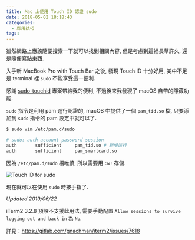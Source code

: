 ```yaml
---
title: Mac 上使用 Touch ID 認證 sudo
date: 2018-05-02 18:18:43
categories:
  - 應用技巧
tags:
---
```


雖然網路上應該隨便搜索一下就可以找到相關內容, 但是考慮到這裡長草許久, 還是隨便寫點東西.

入手新 MacBook Pro with Touch Bar 之後, 發現 Touch ID 十分好用, 美中不足是 terminal 裡 `sudo` 不能享受這一便利.

<!--more-->

感謝 [sudo-touchid](https://github.com/mattrajca/sudo-touchid) 專案帶給我的便利, 不過後來我發現了 macOS 自帶的隱藏功能.

`sudo` 指令是利用 pam 進行認證的, macOS 中提供了一個 `pam_tid.so` 檔, 只要添加到 `sudo` 指令的 pam 設定中就可以了.

```bash
$ sudo vim /etc/pam.d/sudo

# sudo: auth account password session
auth       sufficient     pam_tid.so # 新增這行
auth       sufficient     pam_smartcard.so
```

因為 `/etc/pam.d/sudo` 檔唯讀, 所以需要用 `:w!` 存儲.

![Touch ID for sudo](87c01ec7gy1frgnmgy396j20oq08ct9o.jpg)

現在就可以在使用 `sudo` 時按手指了.

*Updated 2019/06/22*

iTerm2 3.2.8 預設不支援此用法, 需要手動配置 `Allow sessions to survive logging out and back in` 為 `No`.

詳見：https://gitlab.com/gnachman/iterm2/issues/7618
